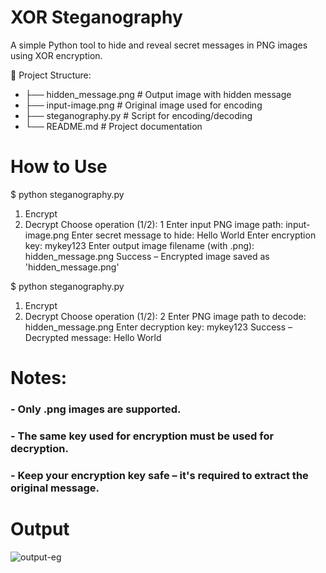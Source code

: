 # XOR Steganography

A simple Python tool to hide and reveal secret messages in PNG images using XOR encryption.

📁 Project Structure:

- ├── hidden_message.png        # Output image with hidden message
- ├── input-image.png           # Original image used for encoding
- ├── steganography.py          # Script for encoding/decoding
- └── README.md                 # Project documentation

# How to Use

$ python steganography.py

1. Encrypt
2. Decrypt
Choose operation (1/2): 1
Enter input PNG image path: input-image.png
Enter secret message to hide: Hello World
Enter encryption key: mykey123
Enter output image filename (with .png): hidden_message.png
Success – Encrypted image saved as 'hidden_message.png'

$ python steganography.py

1. Encrypt
2. Decrypt
Choose operation (1/2): 2
Enter PNG image path to decode: hidden_message.png
Enter decryption key: mykey123
Success – Decrypted message: Hello World

# Notes:
### - Only .png images are supported.
### - The same key used for encryption must be used for decryption.
### - Keep your encryption key safe – it's required to extract the original message.

# Output

![output-eg](https://github.com/user-attachments/assets/58f8ee88-4899-4ba6-9b08-20115085a236)

